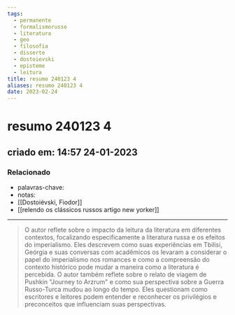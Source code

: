 ```yaml
---
tags:
  - permanente
  - formalismorusso
  - literatura
  - geo
  - filosofia
  - disserte
  - dostoievski
  - episteme
  - leitura
title: resumo 240123 4
aliases: resumo 240123 4
date: 2023-02-24
---
```


# resumo 240123 4

## criado em: 14:57 24-01-2023

### Relacionado

- palavras-chave: 
- notas: 
- [[Dostoiévski, Fiodor]]
- [[relendo os clássicos russos artigo new yorker]]
---

> O autor reflete sobre o impacto da leitura da literatura em diferentes contextos, focalizando especificamente a literatura russa e os efeitos do imperialismo. Eles descrevem como suas experiências em Tbilisi, Geórgia e suas conversas com acadêmicos os levaram a considerar o papel do imperialismo nos romances e como a compreensão do contexto histórico pode mudar a maneira como a literatura é percebida. O autor também reflete sobre o relato de viagem de Pushkin "Journey to Arzrum" e como sua perspectiva sobre a Guerra Russo-Turca mudou ao longo do tempo. Eles questionam como escritores e leitores podem entender e reconhecer os privilégios e preconceitos que influenciam suas perspectivas.
